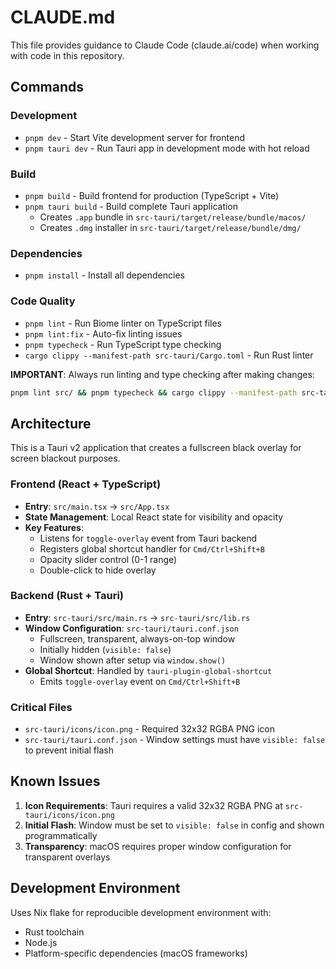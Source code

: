 # CLAUDE.md

This file provides guidance to Claude Code (claude.ai/code) when working with code in this repository.

## Commands

### Development
- `pnpm dev` - Start Vite development server for frontend
- `pnpm tauri dev` - Run Tauri app in development mode with hot reload

### Build
- `pnpm build` - Build frontend for production (TypeScript + Vite)
- `pnpm tauri build` - Build complete Tauri application
  - Creates `.app` bundle in `src-tauri/target/release/bundle/macos/`
  - Creates `.dmg` installer in `src-tauri/target/release/bundle/dmg/`

### Dependencies
- `pnpm install` - Install all dependencies

### Code Quality
- `pnpm lint` - Run Biome linter on TypeScript files
- `pnpm lint:fix` - Auto-fix linting issues
- `pnpm typecheck` - Run TypeScript type checking
- `cargo clippy --manifest-path src-tauri/Cargo.toml` - Run Rust linter

**IMPORTANT**: Always run linting and type checking after making changes:
```bash
pnpm lint src/ && pnpm typecheck && cargo clippy --manifest-path src-tauri/Cargo.toml
```

## Architecture

This is a Tauri v2 application that creates a fullscreen black overlay for screen blackout purposes.

### Frontend (React + TypeScript)
- **Entry**: `src/main.tsx` → `src/App.tsx`
- **State Management**: Local React state for visibility and opacity
- **Key Features**:
  - Listens for `toggle-overlay` event from Tauri backend
  - Registers global shortcut handler for `Cmd/Ctrl+Shift+B`
  - Opacity slider control (0-1 range)
  - Double-click to hide overlay

### Backend (Rust + Tauri)
- **Entry**: `src-tauri/src/main.rs` → `src-tauri/src/lib.rs`
- **Window Configuration**: `src-tauri/tauri.conf.json`
  - Fullscreen, transparent, always-on-top window
  - Initially hidden (`visible: false`)
  - Window shown after setup via `window.show()`
- **Global Shortcut**: Handled by `tauri-plugin-global-shortcut`
  - Emits `toggle-overlay` event on `Cmd/Ctrl+Shift+B`

### Critical Files
- `src-tauri/icons/icon.png` - Required 32x32 RGBA PNG icon
- `src-tauri/tauri.conf.json` - Window settings must have `visible: false` to prevent initial flash

## Known Issues

1. **Icon Requirements**: Tauri requires a valid 32x32 RGBA PNG at `src-tauri/icons/icon.png`
2. **Initial Flash**: Window must be set to `visible: false` in config and shown programmatically
3. **Transparency**: macOS requires proper window configuration for transparent overlays

## Development Environment

Uses Nix flake for reproducible development environment with:
- Rust toolchain
- Node.js
- Platform-specific dependencies (macOS frameworks)